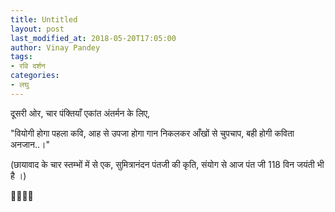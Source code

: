 ```yaml
---
title: Untitled
layout: post
last_modified_at: 2018-05-20T17:05:00
author: Vinay Pandey
tags:
- रवि दर्शन
categories:
- लघु
---
```

दूसरी ओर, चार  पंक्तियाँ 
एकांत अंतर्मन के लिए,

"वियोगी होगा पहला कवि, 
आह से उपजा होगा गान
निकलकर आँखों से चुपचाप,
बही होगी कविता अनजान..।"

(छायावाद के चार स्तम्भों में से एक, सुमित्रानंदन पंतजी की कृति, संयोग से आज पंत जी 118 विन जयंती भी है ।)

🙏🌷🌷🙏


